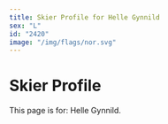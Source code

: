 ```yaml
---
title: Skier Profile for Helle Gynnild
sex: "L"
id: "2420"
image: "/img/flags/nor.svg" 
---
```


# Skier Profile

This page is for: Helle Gynnild.
    